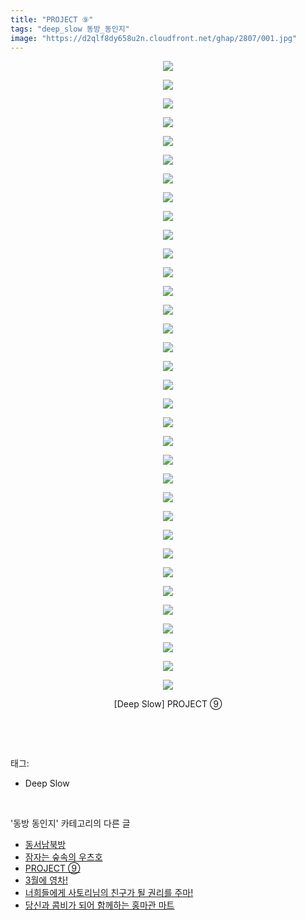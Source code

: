 ```yaml
---
title: "PROJECT ⑨"
tags: "deep_slow 동방_동인지"
image: "https://d2qlf8dy658u2n.cloudfront.net/ghap/2807/001.jpg"
---
```

<div class="article">
<p style="text-align: center; clear: none; float: none;"><img src="{{ site.imgserver12 }}/ghap/2807/001.jpg"/></p>
<p style="text-align: center; clear: none; float: none;"><img src="{{ site.imgserver12 }}/ghap/2807/002.jpg"/></p>
<p style="text-align: center; clear: none; float: none;"><img src="{{ site.imgserver12 }}/ghap/2807/003.jpg"/></p>
<p style="text-align: center; clear: none; float: none;"><img src="{{ site.imgserver12 }}/ghap/2807/004.jpg"/></p>
<p style="text-align: center; clear: none; float: none;"><img src="{{ site.imgserver12 }}/ghap/2807/005.jpg"/></p>
<p style="text-align: center; clear: none; float: none;"><img src="{{ site.imgserver12 }}/ghap/2807/006.jpg"/></p>
<p style="text-align: center; clear: none; float: none;"><img src="{{ site.imgserver12 }}/ghap/2807/007.jpg"/></p>
<p style="text-align: center; clear: none; float: none;"><img src="{{ site.imgserver12 }}/ghap/2807/008.jpg"/></p>
<p style="text-align: center; clear: none; float: none;"><img src="{{ site.imgserver12 }}/ghap/2807/009.jpg"/></p>
<p style="text-align: center; clear: none; float: none;"><img src="{{ site.imgserver12 }}/ghap/2807/010.jpg"/></p>
<p style="text-align: center; clear: none; float: none;"><img src="{{ site.imgserver12 }}/ghap/2807/011.jpg"/></p>
<p style="text-align: center; clear: none; float: none;"><img src="{{ site.imgserver12 }}/ghap/2807/012.jpg"/></p>
<p style="text-align: center; clear: none; float: none;"><img src="{{ site.imgserver12 }}/ghap/2807/013.jpg"/></p>
<p style="text-align: center; clear: none; float: none;"><img src="{{ site.imgserver12 }}/ghap/2807/014.jpg"/></p>
<p style="text-align: center; clear: none; float: none;"><img src="{{ site.imgserver12 }}/ghap/2807/015.jpg"/></p>
<p style="text-align: center; clear: none; float: none;"><img src="{{ site.imgserver12 }}/ghap/2807/016.jpg"/></p>
<p style="text-align: center; clear: none; float: none;"><img src="{{ site.imgserver12 }}/ghap/2807/017.jpg"/></p>
<p style="text-align: center; clear: none; float: none;"><img src="{{ site.imgserver12 }}/ghap/2807/018.jpg"/></p>
<p style="text-align: center; clear: none; float: none;"><img src="{{ site.imgserver12 }}/ghap/2807/019.jpg"/></p>
<p style="text-align: center; clear: none; float: none;"><img src="{{ site.imgserver12 }}/ghap/2807/020.jpg"/></p>
<p style="text-align: center; clear: none; float: none;"><img src="{{ site.imgserver12 }}/ghap/2807/021.jpg"/></p>
<p style="text-align: center; clear: none; float: none;"><img src="{{ site.imgserver12 }}/ghap/2807/022.jpg"/></p>
<p style="text-align: center; clear: none; float: none;"><img src="{{ site.imgserver12 }}/ghap/2807/023.jpg"/></p>
<p style="text-align: center; clear: none; float: none;"><img src="{{ site.imgserver12 }}/ghap/2807/024.jpg"/></p>
<p style="text-align: center; clear: none; float: none;"><img src="{{ site.imgserver12 }}/ghap/2807/025.jpg"/></p>
<p style="text-align: center; clear: none; float: none;"><img src="{{ site.imgserver12 }}/ghap/2807/026.jpg"/></p>
<p style="text-align: center; clear: none; float: none;"><img src="{{ site.imgserver12 }}/ghap/2807/027.jpg"/></p>
<p style="text-align: center; clear: none; float: none;"><img src="{{ site.imgserver12 }}/ghap/2807/028.jpg"/></p>
<p style="text-align: center; clear: none; float: none;"><img src="{{ site.imgserver12 }}/ghap/2807/029.jpg"/></p>
<p style="text-align: center; clear: none; float: none;"><img src="{{ site.imgserver12 }}/ghap/2807/030.jpg"/></p>
<p style="text-align: center; clear: none; float: none;"><img src="{{ site.imgserver12 }}/ghap/2807/031.jpg"/></p>
<p style="text-align: center; clear: none; float: none;"><img src="{{ site.imgserver12 }}/ghap/2807/032.jpg"/></p>
<p style="text-align: center; clear: none; float: none;"><img src="{{ site.imgserver12 }}/ghap/2807/033.jpg"/></p>
<p style="text-align: center; clear: none; float: none;"><img src="{{ site.imgserver12 }}/ghap/2807/034.jpg"/></p>
<p style="text-align: center; clear: none; float: none;">[Deep Slow] PROJECT ⑨</p>
<p><br/></p>
</div><br/>
<div class="tagTrail">
<p>태그: </p>
<ul>
<li>Deep Slow</li>
</ul>
</div><br/>
<div class="another">
<p>'동방 동인지' 카테고리의 다른 글</p>
<ul>
<li><a href="/ghap_2810">동서남북방</a></li>
<li><a href="/ghap_2809">잠자는 숲속의 우츠호</a></li>
<li><a href="/ghap_2807">PROJECT ⑨</a></li>
<li><a href="/ghap_2806">3월에 영차!</a></li>
<li><a href="/ghap_2805">너희들에게 사토리님의 친구가 될 권리를 주마!</a></li>
<li><a href="/ghap_2804">당신과 콤비가 되어 함께하는 홍마관 마트</a></li>
</ul>
</div><br/>
<div class="cb_module cb_fluid">
<div class="cb_wrt cb_profile">
</div><!-- commentList close -->
</div><br/>
